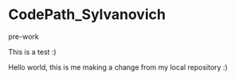 # CodePath_Sylvanovich
pre-work

This is a test :) 


Hello world, this is me making a change from my local repository :) 
